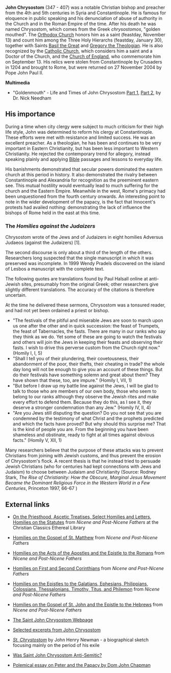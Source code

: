 **John Chrysostom** (347 - 407) was a notable Christian bishop and
preacher from the 4th and 5th centuries in Syria and
Constantinople. He is famous for eloquence in public speaking and
his denunciation of abuse of authority in the Church and in the
Roman Empire of the time. After his death he was named Chrysostom,
which comes from the Greek *chrysostomos*, "golden mouthed". The
[Orthodox Church](Orthodox_Church "Orthodox Church") honors him as
a saint (feastday, November 13) and count him among the Three Holy
Hierarchs (feastday, January 30), together with Saints
[Basil the Great](Basil_the_Great "Basil the Great") and
[Gregory the Theologian](Gregory_the_Theologian "Gregory the Theologian").
He is also recognized by the
[Catholic Church](Catholic_Church "Catholic Church"), which
considers him a saint and a Doctor of the Church, and the
[Church of England](Church_of_England "Church of England"), who
commemorate him on September 13. His relics were stolen from
Constantinople by Crusaders in 1204 and brought to Rome, but were
returned on 27 November 2004 by Pope John Paul II.

**Multimedia**

-   "Goldenmouth" - Life and Times of John Chrysostom
    [Part 1](http://www.wicketgate.org/chrysostom/chrysostom1.html),
    [Part 2](http://www.wicketgate.org/chrysostom/chrysostom2.html), by
    Dr. Nick Needham

## His importance

During a time when city clergy were subject to much criticism for
their high life style, John was determined to reform his clergy at
Constantinople. These efforts were met with resistance and limited
success. He was an excellent preacher. As a theologian, he has been
and continues to be very important in Eastern Christianity, but has
been less important to Western Christianity. He rejected the
contemporary trend for allegory, instead speaking plainly and
applying [Bible](Bible "Bible") passages and lessons to everyday
life.

His banishments demonstrated that secular powers dominated the
eastern church at this period in history. It also demonstrated the
rivalry between Constantinople and Alexandria for recognition as
the preeminent eastern see. This mutual hostility would eventually
lead to much suffering for the church and the Eastern Empire.
Meanwhile in the west, Rome's primacy had been unquestioned from
the fourth century onwards. An interesting point to note in the
wider development of the papacy, is the fact that Innocent's
protests had availed nothing: demonstrating the lack of influence
the bishops of Rome held in the east at this time.

### The *Homilies against the Judaizers*

Chrysostom wrote of the Jews and of Judaizers in eight homilies
Adversus Judaeos (against the Judaizers) [1].

The second discourse is only about a third of the length of the
others. Researchers long suspected that the single manuscript in
which it was preserved was incomplete. In 1999 Wendy Pradels
discovered on the island of Lesbos a manuscript with the complete
text.

The following quotes are translations found by Paul Halsall online
at anti-Jewish sites, presumably from the original Greek; other
researchers give slightly different translations. The accuracy of
the citations is therefore uncertain.

At the time he delivered these sermons, Chrysostom was a tonsured
reader, and had not yet been ordained a priest or bishop.

-   "The festivals of the pitiful and miserable Jews are soon to
    march upon us one after the other and in quick succession: the
    feast of Trumpets, the feast of Tabernacles, the fasts. There are
    many in our ranks who say they think as we do. Yet some of these
    are going to watch the festivals and others will join the Jews in
    keeping their feasts and observing their fasts. I wish to drive
    this perverse custom from the Church right now." (Homily I, I, 5)
-   "Shall I tell you of their plundering, their covetousness,
    their abandonment of the poor, their thefts, their cheating in
    trade? the whole day long will not be enough to give you an account
    of these things. But do their festivals have something solemn and
    great about them? They have shown that these, too, are impure."
    (Homily I, VII, 1)
-   "But before I draw up my battle line against the Jews, I will
    be glad to talk to those who are members of our own body, those who
    seem to belong to our ranks although they observe the Jewish rites
    and make every effort to defend them. Because they do this, as I
    see it, they deserve a stronger condemnation than any Jew." (Homily
    IV, II, 4)
-   "Are you Jews still disputing the question? Do you not see that
    you are condemned by the testimony of what Christ and the prophets
    predicted and which the facts have proved? But why should this
    surprise me? That is the kind of people you are. From the beginning
    you have been shameless and obstinate, ready to fight at all times
    against obvious facts." (Homily V, XII, 1)

Many researchers believe that the purpose of these attacks was to
prevent Christians from joining with Jewish customs, and thus
prevent the erosion of Chrysostom's flock. A recent thesis is that
he instead tried to persuade Jewish Christians (who for centuries
had kept connections with Jews and Judaism) to choose between
Judaism and Christianity (Source: Rodney Stark,
*The Rise of Christianity: How the Obscure, Marginal Jesus Movement Became the Dominant Religious Force in the Western World in a Few Centuries*,
Princeton 1997, 66-67 )

## External links

-   [On the Priesthood, Ascetic Treatises, Select Homilies and Letters, Homilies on the Statutes](http://www.ccel.org/fathers2/NPNF1-09/TOC.htm)
    from *Nicene and Post-Nicene Fathers* at the Christian Classics
    Ethereal Library

-   [Homilies on the Gospel of St. Matthew](http://www.ccel.org/fathers2/NPNF1-10/TOC.htm)
    from *Nicene and Post-Nicene Fathers*

-   [Homilies on the Acts of the Apostles and the Epistle to the Romans](http://www.ccel.org/fathers2/NPNF1-11/TOC.htm)
    from *Nicene and Post-Nicene Fathers*

-   [Homilies on First and Second Corinthians](http://www.ccel.org/fathers2/NPNF1-12/TOC.htm)
    from *Nicene and Post-Nicene Fathers*

-   [Homilies on the Epistles to the Galatians, Ephesians, Philippians, Colossians, Thessalonians, Timothy, Titus, and Philemon](http://www.ccel.org/fathers2/NPNF1-13/TOC.htm)
    from *Nicene and Post-Nicene Fathers*

-   [Homilies on the Gospel of St. John and the Epistle to the Hebrews](http://www.ccel.org/fathers2/NPNF1-14/TOC.htm)
    from *Nicene and Post-Nicene Fathers*

-   [The Saint John Chrysostom Webpage](http://www.chrysostom.org)

-   [Selected excerpts from John Chrysostom](http://www.geocities.com/hashanayobel/christwrit/chrysostom.htm)

-   [*St. Chrystostom*](http://www.newmanreader.org/works/historical/volume2/saints/chrysostom/chapter1.html)
    by John Henry Newman - a biographical sketch focusing mainly on the
    period of his exile

-   [Was Saint John Chrysostom Anti-Semitic?](http://www.chrysostom.org/jews.html)

-   [Polemical essay on Peter and the Papacy by Dom John Chapman](http://www.bringyou.to/apologetics/num52.htm)



